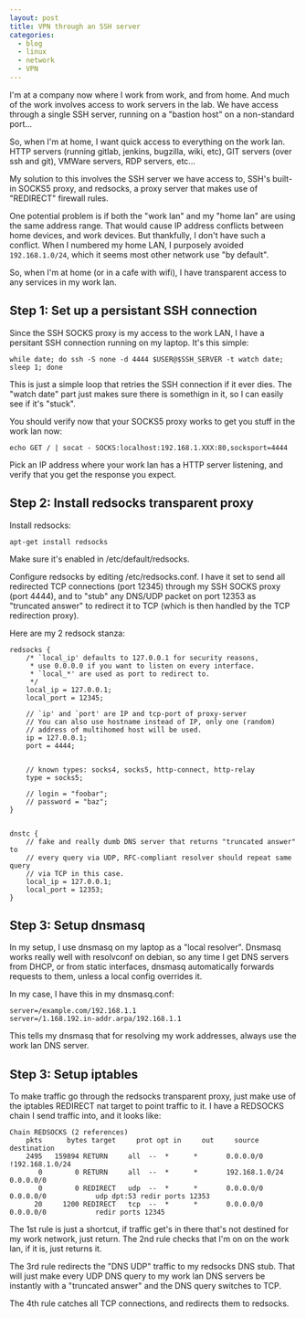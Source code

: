 ```yaml
---
layout: post
title: VPN through an SSH server
categories:
  - blog
  - linux
  - network
  - VPN
---
```


I'm at a company now where I work from work, and from home.  And much of the work involves
access to work servers in the lab.   We have access through a single SSH server, running
on a "bastion host" on a non-standard port...

So, when I'm at home, I want quick access to everything on the work lan.  HTTP servers
(running gitlab, jenkins, bugzilla, wiki, etc), GIT servers (over ssh and git), VMWare
servers, RDP servers, etc...

My solution to this involves the SSH server we have access to, SSH's built-in SOCKS5 proxy,
and redsocks, a proxy server that makes use of "REDIRECT" firewall rules.

One potential problem is if both the "work lan" and my "home lan" are using the same address
range.  That would cause IP address conflicts between home devices, and work devices.  But
thankfully, I don't have such a conflict.  When I numbered my home LAN, I purposely avoided
`192.168.1.0/24`, which it seems most other network use "by default".

So, when I'm at home (or in a cafe with wifi), I have transparent access to any services in my work lan.


Step 1:  Set up a persistant SSH connection
-----------------------------------------------------------------------------------------------
Since the SSH SOCKS proxy is my access to the work LAN, I have a persitant SSH connection
running on my laptop.  It's this simple:

	while date; do ssh -S none -d 4444 $USER@$SSH_SERVER -t watch date; sleep 1; done

This is just a simple loop that retries the SSH connection if it ever dies.  The "watch date"
part just makes sure there is somethign in it, so I can easily see if it's "stuck".

You should verify now that your SOCKS5 proxy works to get you stuff in the work lan now:

	echo GET / | socat - SOCKS:localhost:192.168.1.XXX:80,socksport=4444

Pick an IP address where your work lan has a HTTP server listening, and verify that you get
the response you expect.

Step 2: Install redsocks transparent proxy
-----------------------------------------------------------------------------------------------

Install redsocks:

	apt-get install redsocks

Make sure it's enabled in /etc/default/redsocks.

Configure redsocks by editing /etc/redsocks.conf.  I have it set to send all
redirected TCP connections (port 12345) through my SSH SOCKS proxy (port 4444),
and to "stub" any DNS/UDP packet on port 12353 as "truncated answer" to redirect it to
TCP (which is then handled by the TCP redirection proxy).

Here are my 2 redsock stanza:

	redsocks {
		/* `local_ip' defaults to 127.0.0.1 for security reasons,
		 * use 0.0.0.0 if you want to listen on every interface.
		 * `local_*' are used as port to redirect to.
		 */
		local_ip = 127.0.0.1;
		local_port = 12345;

		// `ip' and `port' are IP and tcp-port of proxy-server
		// You can also use hostname instead of IP, only one (random)
		// address of multihomed host will be used.
		ip = 127.0.0.1;
		port = 4444;


		// known types: socks4, socks5, http-connect, http-relay
		type = socks5;

		// login = "foobar";
		// password = "baz";
	}


	dnstc {
		// fake and really dumb DNS server that returns "truncated answer" to
		// every query via UDP, RFC-compliant resolver should repeat same query
		// via TCP in this case.
		local_ip = 127.0.0.1;
		local_port = 12353;
	}



Step 3: Setup dnsmasq
-----------------------------------------------------------------------------------------------

In my setup, I use dnsmasq on my laptop as a "local resolver".  Dnsmasq works really well with resolvconf
on debian, so any time I get DNS servers from DHCP, or from static interfaces, dnsmasq automatically
forwards requests to them, unless a local config overrides it.

In my case, I have this in my dnsmasq.conf:

	server=/example.com/192.168.1.1
	server=/1.168.192.in-addr.arpa/192.168.1.1

This tells my dnsmasq that for resolving my work addresses, always use the work lan DNS server.

Step 3: Setup iptables
-----------------------------------------------------------------------------------------------

To make traffic go through the redsocks transparent proxy, just make use of the iptables
REDIRECT nat target to point traffic to it.  I have a REDSOCKS chain I send traffic into,
and it looks like:

	Chain REDSOCKS (2 references)
	    pkts      bytes target     prot opt in     out     source               destination         
	    2495   159894 RETURN     all  --  *      *       0.0.0.0/0           !192.168.1.0/24      
	       0        0 RETURN     all  --  *      *       192.168.1.0/24       0.0.0.0/0           
	       0        0 REDIRECT   udp  --  *      *       0.0.0.0/0            0.0.0.0/0            udp dpt:53 redir ports 12353
	      20     1200 REDIRECT   tcp  --  *      *       0.0.0.0/0            0.0.0.0/0            redir ports 12345

The 1st rule is just a shortcut, if traffic get's in there that's not destined
for my work network, just return.  The 2nd rule checks that I'm on on the work lan,
if it is, just returns it.

The 3rd rule redirects the "DNS UDP" traffic to my redsocks DNS stub.  That will
just make every UDP DNS query to my work lan DNS servers be instantly with a "truncated answer"
and the DNS query switches to TCP.

The 4th rule catches all TCP connections, and redirects them to redsocks.

